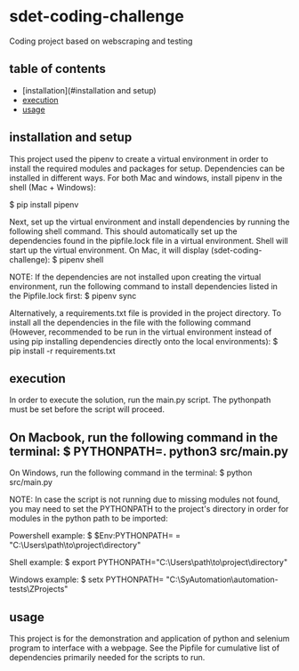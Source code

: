 # sdet-coding-challenge

Coding project based on webscraping and testing

## table of contents

- [installation](#installation and setup)
- [execution](#execution)
- [usage](#usage)

## installation and setup

This project used the pipenv to create a virtual environment in order to install the required modules and packages for setup. Dependencies can be installed in different ways. For both Mac and windows, install pipenv in the shell (Mac + Windows):

  $ pip install pipenv

Next, set up the virtual environment and install dependencies by running the following shell command. This should automatically set up the dependencies found in the pipfile.lock file in a virtual environment. Shell will start up the virtual environment. On Mac, it will display (sdet-coding-challenge):
  $ pipenv shell

NOTE: If the dependencies are not installed upon creating the virtual environment, run the following command to install dependencies listed in the Pipfile.lock first:
  $ pipenv sync

Alternatively, a requirements.txt file is provided in the project directory. To install all the dependencies in the file with the following command (However, recommended to be run in the virtual environment instead of using pip installing dependencies directly onto the local environments):
  $ pip install -r requirements.txt


## execution

In order to execute the solution, run the main.py script. The pythonpath must be set before the script will proceed.

On Macbook, run the following command in the terminal:
  $ PYTHONPATH=. python3 src/main.py
-------------------------------------------------------
On Windows, run the following command in the terminal:
$ python src/main.py


NOTE: In case the script is not running due to missing modules not found, you may need to set the PYTHONPATH to the project's directory in order for modules in the python path to be imported:

Powershell example:
  $ $Env:PYTHONPATH= = "C:\Users\path\to\project\directory\"
  
Shell example: 
  $ export PYTHONPATH="C:\Users\path\to\project\directory\"
  
Windows example:
  $ setx PYTHONPATH= "C:\SyAutomation\automation-tests\ZProjects"


## usage

This project is for the demonstration and application of python and selenium program to interface with a webpage.
See the Pipfile for cumulative list of dependencies primarily needed for the scripts to run.

